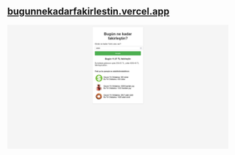 ## [bugunnekadarfakirlestin.vercel.app](https://bugunnekadarfakirlestin.vercel.app/)

![alt text](https://github.com/develoberke/bugunnekadarfakirlestin/blob/main/screenshot.png?raw=true)
